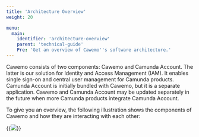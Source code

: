 ```yaml
---
title: 'Architecture Overview'
weight: 20

menu:
  main:
    identifier: 'architecture-overview'
    parent: 'technical-guide'
    Pre: 'Get an overview of Cawemo''s software architecture.'
---
```


Cawemo consists of two components: Cawemo and Camunda Account.
The latter is our solution for Identity and Access Management (IAM).
It enables single sign-on and central user management for Camunda products.
Camunda Account is initially bundled with Cawemo, but it is a separate application.
Cawemo and Camunda Account may be updated separately in the future when more Camunda products integrate Camunda Account.

To give you an overview, the following illustration shows the components of Cawemo and how they are interacting with each other:

{{<img src="../architecture.png">}}
